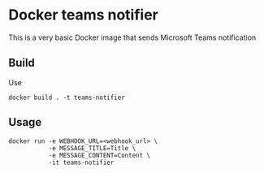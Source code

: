 # Docker teams notifier

This is a very basic Docker image that sends Microsoft Teams notification 

## Build

Use 
```
docker build . -t teams-notifier 
```

## Usage
```
docker run -e WEBHOOK_URL=<webhook_url> \
           -e MESSAGE_TITLE=Title \
           -e MESSAGE_CONTENT=Content \
           -it teams-notifier 
```
